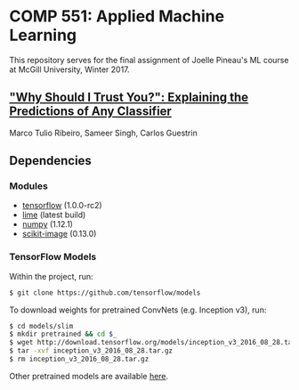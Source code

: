 # COMP 551: Applied Machine Learning
This repository serves for the final assignment of Joelle Pineau's ML course at McGill University, Winter 2017.

## ["Why Should I Trust You?": Explaining the Predictions of Any Classifier](https://arxiv.org/abs/1602.04938)
Marco Tulio Ribeiro, Sameer Singh, Carlos Guestrin

## Dependencies
### Modules
* [tensorflow](https://www.tensorflow.org/versions/r0.10/get_started/os_setup) (1.0.0-rc2)
* [lime](https://github.com/marcotcr/lime) (latest build)
* [numpy](https://www.scipy.org/scipylib/download.html) (1.12.1)
* [scikit-image](http://scikit-image.org/download.html) (0.13.0)

### TensorFlow Models
Within the project, run:
```sh
$ git clone https://github.com/tensorflow/models
```
To download weights for pretrained ConvNets (e.g. Inception v3), run:
```sh
$ cd models/slim 
$ mkdir pretrained && cd $_
$ wget http://download.tensorflow.org/models/inception_v3_2016_08_28.tar.gz
$ tar -xvf inception_v3_2016_08_28.tar.gz
$ rm inception_v3_2016_08_28.tar.gz
```
Other pretrained models are available [here](https://github.com/tensorflow/models/tree/master/slim).
